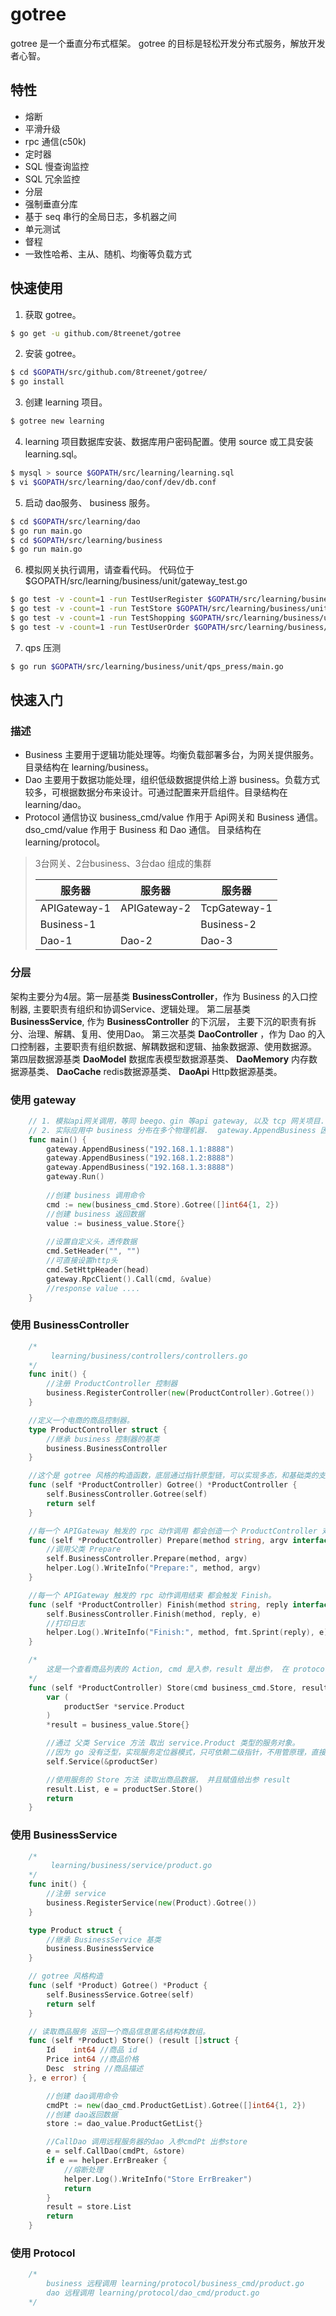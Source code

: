 # gotree

gotree 是一个垂直分布式框架。 gotree 的目标是轻松开发分布式服务，解放开发者心智。

## 特性
* 熔断
* 平滑升级
* rpc 通信(c50k)
* 定时器
* SQL 慢查询监控
* SQL 冗余监控
* 分层
* 强制垂直分库
* 基于 seq 串行的全局日志，多机器之间
* 单元测试
* 督程
* 一致性哈希、主从、随机、均衡等负载方式

## 快速使用

1. 获取 gotree。
```sh
$ go get -u github.com/8treenet/gotree
```

2. 安装 gotree。
```sh
$ cd $GOPATH/src/github.com/8treenet/gotree/
$ go install
```

3. 创建 learning 项目。
```sh
$ gotree new learning
```

4. learning 项目数据库安装、数据库用户密码配置。使用 source 或工具安装 learning.sql。
```sh
$ mysql > source $GOPATH/src/learning/learning.sql
$ vi $GOPATH/src/learning/dao/conf/dev/db.conf
```

5. 启动 dao服务、 business 服务。
```sh
$ cd $GOPATH/src/learning/dao
$ go run main.go
$ cd $GOPATH/src/learning/business
$ go run main.go
```

6. 模拟网关执行调用，请查看代码。 代码位于 $GOPATH/src/learning/business/unit/gateway_test.go
```sh
$ go test -v -count=1 -run TestUserRegister $GOPATH/src/learning/business/unit/gateway_test.go
$ go test -v -count=1 -run TestStore $GOPATH/src/learning/business/unit/gateway_test.go
$ go test -v -count=1 -run TestShopping $GOPATH/src/learning/business/unit/gateway_test.go
$ go test -v -count=1 -run TestUserOrder $GOPATH/src/learning/business/unit/gateway_test.go
```

7. qps 压测
```sh
$ go run $GOPATH/src/learning/business/unit/qps_press/main.go
```


## 快速入门  

### 描述
+ Business 主要用于逻辑功能处理等。均衡负载部署多台，为网关提供服务。 目录结构在 learning/business。
+ Dao 主要用于数据功能处理，组织低级数据提供给上游 business。负载方式较多，可根据数据分布来设计。可通过配置来开启组件。目录结构在 learning/dao。
+ Protocol 通信协议 business_cmd/value 作用于 Api网关和 Business 通信。 dso_cmd/value 作用于 Business 和 Dao 通信。 目录结构在 learning/protocol。

> 3台网关、2台business、3台dao 组成的集群
>
> 服务器 | 服务器 | 服务器
> -------------|-------------|-------------
> APIGateway-1 | APIGateway-2 | TcpGateway-1
> Business-1   |              | Business-2
> Dao-1        | Dao-2        | Dao-3

### 分层
架构主要分为4层。第一层基类 __BusinessController__，作为 Business 的入口控制器, 主要职责有组织和协调Service、逻辑处理。 第二层基类 __BusinessService__, 作为 __BusinessController__ 的下沉层， 主要下沉的职责有拆分、治理、解耦、复用、使用Dao。 第三次基类 __DaoController__ ，作为 Dao 的入口控制器，主要职责有组织数据、解耦数据和逻辑、抽象数据源、使用数据源。 第四层数据源基类 __DaoModel__ 数据库表模型数据源基类、 __DaoMemory__ 内存数据源基类、 __DaoCache__ redis数据源基类、 __DaoApi__ Http数据源基类。

### 使用 gateway
```go
    // 1. 模拟api网关调用，等同 beego、gin 等api gateway, 以及 tcp 网关项目.
	// 2. 实际应用中 business 分布在多个物理机器.  gateway.AppendBusiness 因填写多机器的内网ip.
	func main() {
		gateway.AppendBusiness("192.168.1.1:8888")
		gateway.AppendBusiness("192.168.1.2:8888")
		gateway.AppendBusiness("192.168.1.3:8888")
        gateway.Run()
        
        //创建 business 调用命令
        cmd := new(business_cmd.Store).Gotree([]int64{1, 2})
        //创建 business 返回数据
        value := business_value.Store{}
        
        //设置自定义头，透传数据
        cmd.SetHeader("", "")
        //可直接设置http头
        cmd.SetHttpHeader(head) 
        gateway.RpcClient().Call(cmd, &value)
        //response value ....
	}
```

### 使用 BusinessController  
```go
    /* 
         learning/business/controllers/controllers.go
    */
    func init() {
        //注册 ProductController 控制器
        business.RegisterController(new(ProductController).Gotree())
    }

    //定义一个电商的商品控制器。
    type ProductController struct {
        //继承 business 控制器的基类
	    business.BusinessController
    }

    //这个是 gotree 风格的构造函数，底层通过指针原型链，可以实现多态，和基础类的支持。
    func (self *ProductController) Gotree() *ProductController {
        self.BusinessController.Gotree(self)
        return self
    }

    //每一个 APIGateway 触发的 rpc 动作调用 都会创造一个 ProductController 对象， 并且调用 Prepare。
    func (self *ProductController) Prepare(method string, argv interface{}) {
        //调用父类 Prepare
        self.BusinessController.Prepare(method, argv)
        helper.Log().WriteInfo("Prepare:", method, argv)
    }

    //每一个 APIGateway 触发的 rpc 动作调用结束 都会触发 Finish。
    func (self *ProductController) Finish(method string, reply interface{}, e error) {
        self.BusinessController.Finish(method, reply, e)
        //打印日志
        helper.Log().WriteInfo("Finish:", method, fmt.Sprint(reply), e)
    }

    /*
        这是一个查看商品列表的 Action, cmd 是入参，result 是出参， 在 protocol中定义，下文详细介绍。
    */
    func (self *ProductController) Store(cmd business_cmd.Store, result *business_value.Store) (e error) {
        var (
            productSer *service.Product
        )
        *result = business_value.Store{}

        //通过 父类 Service 方法 取出 service.Product 类型的服务对象。
        //因为 go 没有泛型，实现服务定位器模式，只可依赖二级指针，不用管原理，直接取。
        self.Service(&productSer)

        //使用服务的 Store 方法 读取出商品数据， 并且赋值给出参 result 
        result.List, e = productSer.Store()
        return
    }
```

### 使用 BusinessService
```go
    /* 
         learning/business/service/product.go
    */
    func init() {
        //注册 service
        business.RegisterService(new(Product).Gotree())
    }

    type Product struct {
        //继承 BusinessService 基类
        business.BusinessService
    }

    // gotree 风格构造
    func (self *Product) Gotree() *Product {
        self.BusinessService.Gotree(self)
        return self
    }

    // 读取商品服务 返回一个商品信息匿名结构体数组。
    func (self *Product) Store() (result []struct {
        Id    int64 //商品 id
        Price int64 //商品价格
        Desc  string //商品描述
    }, e error) {

        //创建 dao调用命令
        cmdPt := new(dao_cmd.ProductGetList).Gotree([]int64{1, 2})
        //创建 dao返回数据
        store := dao_value.ProductGetList{}

        //CallDao 调用远程服务器的dao 入参cmdPt 出参store
        e = self.CallDao(cmdPt, &store)
        if e == helper.ErrBreaker {
            //熔断处理
            helper.Log().WriteInfo("Store ErrBreaker")
            return
        }
        result = store.List
        return
    }
```

### 使用  Protocol
```go
    /* 
        business 远程调用 learning/protocol/business_cmd/product.go
        dao 远程调用 learning/protocol/dao_cmd/product.go
    */

```